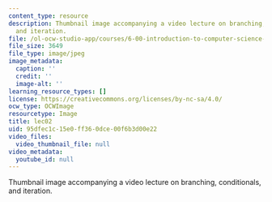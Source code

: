 ```yaml
---
content_type: resource
description: Thumbnail image accompanying a video lecture on branching, conditionals,
  and iteration.
file: /ol-ocw-studio-app/courses/6-00-introduction-to-computer-science-and-programming-fall-2008/95dfec1c15e0ff360dce00f6b3d00e22_lec02.jpg
file_size: 3649
file_type: image/jpeg
image_metadata:
  caption: ''
  credit: ''
  image-alt: ''
learning_resource_types: []
license: https://creativecommons.org/licenses/by-nc-sa/4.0/
ocw_type: OCWImage
resourcetype: Image
title: lec02
uid: 95dfec1c-15e0-ff36-0dce-00f6b3d00e22
video_files:
  video_thumbnail_file: null
video_metadata:
  youtube_id: null
---
```

Thumbnail image accompanying a video lecture on branching, conditionals, and iteration.